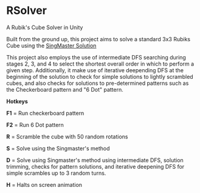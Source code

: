# RSolver
A Rubik's Cube Solver in Unity

Built from the ground up, this project aims to solve a standard 3x3 Rubiks Cube using the [SingMaster Solution](http://www.linkedresources.com/teach/rubik/solution.php)

This project also employs the use of intermediate DFS searching during stages 2, 3, and 4 to select the shortest overall order in which to perform a given step.
Additionally, it make use of iterative deepending DFS at the beginning of the solution to check for simple solutions to lightly scrambled cubes, and also checks for solutions to pre-determined patterns such as the Checkerboard pattern and "6 Dot" pattern.

**Hotkeys**

**F1** = Run checkerboard pattern

**F2** = Run 6 Dot pattern

**R** = Scramble the cube with 50 random rotations

**S** = Solve using the Singmaster's method

**D** = Solve using Singmaster's method using intermediate DFS, solution trimming, checks for pattern solutions, and iterative deepening DFS for simple scrambles up to 3 random turns.

**H** = Halts on screen animation
